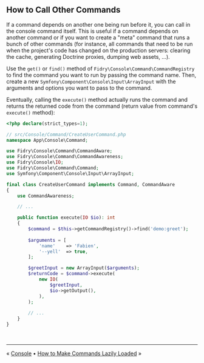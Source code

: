## How to Call Other Commands

If a command depends on another one being run before it, you can call in the 
console command itself. This is useful if a command depends on another command 
or if you want to create a "meta" command that runs a bunch of other commands
(for instance, all commands that need to be run when the project's code has
changed on the production servers: clearing the cache, generating Doctrine
proxies, dumping web assets, …).

Use the `get()` or `find()` method of `Fidry\Console\Command\CommandRegistry` to
find the command you want to run by passing the command name. Then, create a new 
`Symfony\Component\Console\Input\ArrayInput` with the arguments and options you
want to pass to the command.

Eventually, calling the `execute()` method actually runs the command and returns
the returned code from the command (return value from command's `execute()` method):

```php
<?php declare(strict_types=1);

// src/Console/Command/CreateUserCommand.php
namespace App\Console\Command;

use Fidry\Console\Command\CommandAware;
use Fidry\Console\Command\CommandAwareness;
use Fidry\Console\IO;
use Fidry\Console\Command\Command;
use Symfony\Component\Console\Input\ArrayInput;

final class CreateUserCommand implements Command, CommandAware
{
    use CommandAwareness;

    // ...

    public function execute(IO $io): int
    {
        $command = $this->getCommandRegistry()->find('demo:greet');
        
        $arguments = [
            'name'    => 'Fabien',
            '--yell'  => true,
        ];

        $greetInput = new ArrayInput($arguments);
        $returnCode = $command->execute(
            new IO(
                $greetInput,
                $io->getOutput(),
            ),
        );
        
        // ...
    }
}
```


<br />
<hr />

« [Console](command.md) • [How to Make Commands Lazily Loaded](lazy-command.md) »

